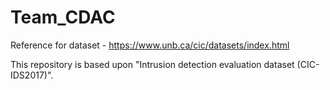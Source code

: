# Team_CDAC

Reference for dataset - https://www.unb.ca/cic/datasets/index.html

This repository is based upon "Intrusion detection evaluation dataset (CIC-IDS2017)".
